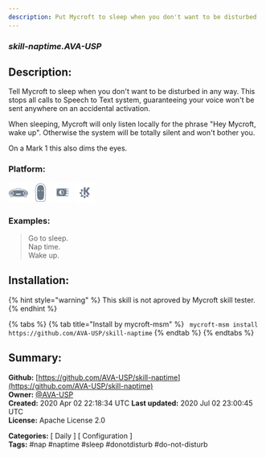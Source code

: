 ```yaml
---
description: Put Mycroft to sleep when you don't want to be disturbed
---
```


### _skill-naptime.AVA-USP_  
## Description:  
Tell Mycroft to sleep when you don't want to be disturbed in any way.
This stops all calls to Speech to Text system, guaranteeing your voice won't
be sent anywhere on an accidental activation.

When sleeping, Mycroft will only listen locally for the phrase "Hey Mycroft,
wake up". Otherwise the system will be totally silent and won't bother you.

On a Mark 1 this also dims the eyes.  
  
  
### Platform:  
 ![Mark I](../.gitbook/assets/mark-1-icon.png)  ![Mark II](../.gitbook/assets/mark-2-icon.png)  ![Picroft](../.gitbook/assets/picroft-icon.png)  ![plasmoid](../.gitbook/assets/kde.png)   
### Examples:  
> Go to sleep.  
> Nap time.  
> Wake up.  
  
## Installation:  
{% hint style="warning" %}
This skill is not aproved by Mycroft skill tester.
{% endhint %}
    
{% tabs %}
{% tab title="Install by mycroft-msm" %}
``` mycroft-msm install https://github.com/AVA-USP/skill-naptime```
{% endtab %}
  {% endtabs %}
    
## Summary:  
**Github:** [https://github.com/AVA-USP/skill-naptime](https://github.com/AVA-USP/skill-naptime)  
**Owner:** [@AVA-USP](https://github.com/AVA-USP)  
**Created:** 2020 Apr 02 22:18:34 UTC  **Last updated:** 2020 Jul 02 23:00:45 UTC  
**License:** Apache License 2.0  
  
**Categories:** [ Daily ] [ Configuration ]   
**Tags:** \#nap \#naptime \#sleep \#donotdisturb \#do-not-disturb   
